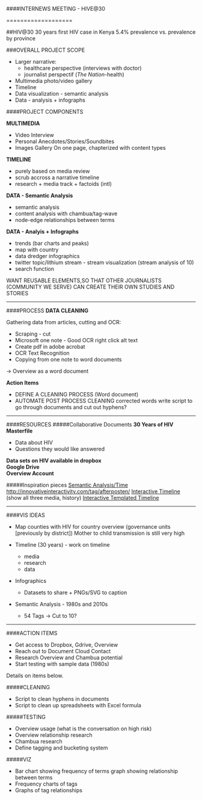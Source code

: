 ####INTERNEWS MEETING - HIVE@30

===================

##HIV@30
30 years first HIV case in Kenya
5.4% prevalence vs. prevalence by province

###OVERALL PROJECT SCOPE
* Larger narrative:
	* healthcare perspective (interviews with doctor)
	* journalist perspectif (*The Nation*-health)
* Multimedia photo/video gallery
* Timeline
* Data visualization - semantic analysis
* Data -  analysis + infographs

####PROJECT COMPONENTS

**MULTIMEDIA**  

* Video Interview
* Personal Anecdotes/Stories/Soundbites
* Images Gallery
On one page, chapterized with content types

**TIMELINE**  

* purely based on media review
* scrub accross a narrative timeline
* research + media track + factoids (intl)

**DATA - Semantic Analysis**  

* semantic analysis
* content analysis with chambua/tag-wave
* node-edge relationships between terms

**DATA - Analyis + Infographs**  

* trends (bar charts and peaks)
* map with country
* data dredger infographics
* twitter topic/lithium stream - stream visualization (stream analysis of 10)
* search function

WANT REUSABLE ELEMENTS,SO THAT OTHER JOURNALISTS (COMMUNITY WE SERVE) CAN CREATE THEIR OWN STUDIES AND STORIES

-------------------------------------------

####PROCESS
**DATA CLEANING**  

Gathering data from articles, cutting and OCR:

* Scraping - cut 
* Microsoft one note - Good OCR
 right click alt text
* Create pdf in adobe acrobat
* OCR Text Recognition
* Copying from one note to word documents

-> Overview as a word document

**Action Items**  

* DEFINE A CLEANING PROCESS (Word document) 
* AUTOMATE POST PROCESS CLEANING
corrected words
write script to go through documents and cut out hyphens?

-------------------------------------------

####RESOURCES
#####Collaborative Documents
**30 Years of HIV Masterfile**

* Data about HIV
* Questions they would like answered

**Data sets on HIV available in dropbox**  
**Google Drive**  
**Overview Account**

#####Inspiration pieces
[Semantic Analysis/Time](http://www.aftenposten.no/spesial/cablegate/)
<http://innovativeinteractivity.com/tag/afterposten/>
[Interactive Timeline](http://www.tiki-toki.com/timeline/entry/137152/Tower-of-London-3D/)
(show all three media, history)
[Interactive Templated Timeline](http://timeline.knightlab.com/)

-------------------------------------------

####VIS IDEAS
  
* Map counties with HIV for country overview (governance units [previously by district])
Mother to child transmission is still very high

* Timeline (30 years) - work on timeline
	* media
	* research
	* data

* Infographics
	* Datasets to share + PNGs/SVG to caption

* Semantic Analysis - 1980s and 2010s
	* 54 Tags -> Cut to 10?

-------------------------------------------

####ACTION ITEMS
* Get access to Dropbox, Gdrive, Overview
* Reach out to Document Cloud Contact
* Research Overview and Chambua potential
* Start testing with sample data (1980s)

Details on items below.

#####CLEANING  

* Script to clean hyphens in documents
* Script to clean up spreadsheets with Excel formula
 
#####TESTING  

* Overview usage (what is the conversation on high risk)
* Overview relationship research
* Chambua research 
* Define tagging and bucketing system

#####VIZ  

* Bar chart showing frequency of terms
graph showing relationship between terms
* Frequency charts of tags
* Graphs of tag relationships